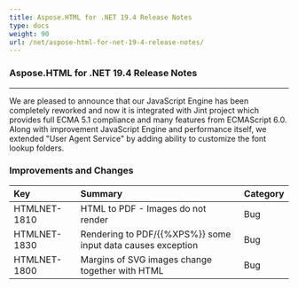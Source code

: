 ```yaml
---
title: Aspose.HTML for .NET 19.4 Release Notes
type: docs
weight: 90
url: /net/aspose-html-for-net-19-4-release-notes/
---
```


### **Aspose.HTML for .NET 19.4 Release Notes**
-----
We are pleased to announce that our JavaScript Engine has been completely reworked and now it is integrated with Jint project which provides full ECMA 5.1 compliance and many features from ECMAScript 6.0. Along with improvement JavaScript Engine and performance itself, we extended "User Agent Service" by adding ability to customize the font lookup folders.
### **Improvements and Changes**

|**Key**|**Summary**|**Category**|
| :- | :- | :- |
|HTMLNET-1810|HTML to PDF - Images do not render|Bug|
|HTMLNET-1830|Rendering to PDF/{{%XPS%}} some input data causes exception|Bug|
|HTMLNET-1800|Margins of SVG images change together with HTML|Bug|

